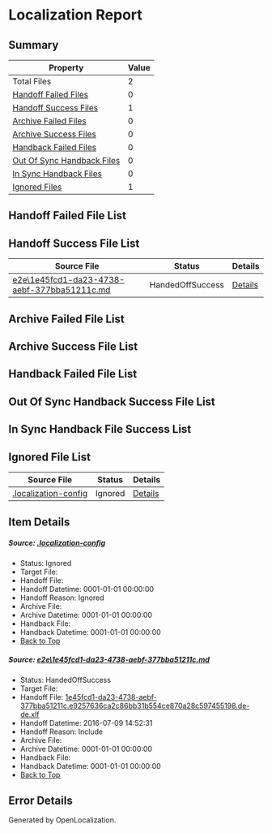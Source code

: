 # <a name='report-top'></a> Localization Report

## Summary
 Property | Value 
 -------- | ----- 
 Total Files | 2
[ Handoff Failed Files ](#handoff-failed-list)| 0
[ Handoff Success Files ](#handoff-success-list)| 1
[ Archive Failed Files ](#archive-failed-list)| 0
[ Archive Success Files ](#archive-success-list)| 0
[ Handback Failed Files ](#handback-failed-list)| 0
[ Out Of Sync Handback Files ](#outofsync-handback-success-list)| 0
[ In Sync Handback Files ](#insync-handback-success-list)| 0
[ Ignored Files ](#ignored-list)| 1

## <a name='handoff-failed-list'></a> Handoff Failed File List

## <a name='handoff-success-list'></a> Handoff Success File List
 Source File | Status | Details 
 ----------- | ------ | ------- 
 [e2e\1e45fcd1-da23-4738-aebf-377bba51211c.md](https://github.com/OpenLocalizationTestOrg/oltest/blob/565a7af9f89bfe7bf6d79fd3d4c465a0b17ef83a/e2e/1e45fcd1-da23-4738-aebf-377bba51211c.md) | HandedOffSuccess | [Details](#621ecbb93130980920a52c13d92f5b9cc2e3ca3d1)

## <a name='archive-failed-list'></a> Archive Failed File List

## <a name='archive-success-list'></a> Archive Success File List

## <a name='handback-failed-list'></a> Handback Failed File List

## <a name='outofsync-handback-success-list'></a> Out Of Sync Handback Success File List

## <a name='insync-handback-success-list'></a> In Sync Handback File Success List

## <a name='ignored-list'></a> Ignored File List
 Source File | Status | Details 
 ----------- | ------ | ------- 
 [.localization-config](https://github.com/OpenLocalizationTestOrg/oltest/blob/565a7af9f89bfe7bf6d79fd3d4c465a0b17ef83a/.localization-config) | Ignored | [Details](#3d4f252ac210baf56311d7e97dcc2db10974dbd20)

## Item Details
##### <a name='3d4f252ac210baf56311d7e97dcc2db10974dbd20'></a> Source: [.localization-config](https://github.com/OpenLocalizationTestOrg/oltest/blob/565a7af9f89bfe7bf6d79fd3d4c465a0b17ef83a/.localization-config)
* Status: Ignored
* Target File: 
* Handoff File: 
* Handoff Datetime: 0001-01-01 00:00:00
* Handoff Reason: Ignored
* Archive File: 
* Archive Datetime: 0001-01-01 00:00:00
* Handback File: 
* Handback Datetime: 0001-01-01 00:00:00
* [Back to Top](#report-top)

##### <a name='621ecbb93130980920a52c13d92f5b9cc2e3ca3d1'></a> Source: [e2e\1e45fcd1-da23-4738-aebf-377bba51211c.md](https://github.com/OpenLocalizationTestOrg/oltest/blob/565a7af9f89bfe7bf6d79fd3d4c465a0b17ef83a/e2e/1e45fcd1-da23-4738-aebf-377bba51211c.md)
* Status: HandedOffSuccess
* Target File: 
* Handoff File: [1e45fcd1-da23-4738-aebf-377bba51211c.e9257636ca2c86bb31b554ce870a28c597455198.de-de.xlf](https://github.com/OpenLocalizationTestOrg/olhandoff-e2e/blob/5f1094e90866a24112a1bd9ae2a0771f026ef7ff/ol-handoff/OpenLocalizationTestOrg/oltest-dede-fly/ci/ht/1e45fcd1-da23-4738-aebf-377bba51211c.e9257636ca2c86bb31b554ce870a28c597455198.de-de.xlf)
* Handoff Datetime: 2016-07-09 14:52:31
* Handoff Reason: Include
* Archive File: 
* Archive Datetime: 0001-01-01 00:00:00
* Handback File: 
* Handback Datetime: 0001-01-01 00:00:00
* [Back to Top](#report-top)


## Error Details

Generated by OpenLocalization.
